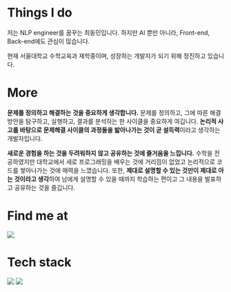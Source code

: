 
# Things I do

저는 NLP engineer를 꿈꾸는 최동민입니다. 하지만 AI 뿐만 아니라, Front-end, Back-end에도 관심이 많습니다.

현재 서울대학교 수학교육과 재학중이며, 성장하는 개발자가 되기 위해 정진하고 있습니다. 


# More

**문제를 정의하고 해결하는 것을 중요하게 생각합니다.** 문제를 정의하고, 그에 따른 해결 방안을 탐구하고, 실행하고, 결과를 분석하는 한 사이클을 중요하게 여깁니다. **논리적 사고를 바탕으로 문제해결 사이클의 과정들을 밟아나가는 것이 곧 설득력**이라고 생각하는 개발자입니다.

**새로운 경험을 하는 것을 두려워하지 않고 공유하는 것에 즐거움을 느낍니다.** 수학을 전공하였지만 대학교에서 새로 프로그래밍을 배우는 것에 거리낌이 없었고 논리적으로 코드를 쌓아나가는 것에 매력을 느꼈습니다. 또한, **제대로 설명할 수 있는 것만이 제대로 아는 것이라고 생각**하여 남에게 설명할 수 있을 때까지 학습하는 편이고 그 내용을 발표하고 공유하는 것을 즐깁니다.

# Find me at
[<img src="https://img.shields.io/badge/Blog-181717?style=for-the-badge&logo=&logoColor=white">](https://velog.io/@chrisandjj)

# Tech stack
<img src="https://img.shields.io/badge/PyTorch-EE4C2C?style=for-the-badge&logo=PyTorch&logoColor=white">
<img src="https://img.shields.io/badge/Python-3776AB?style=for-the-badge&logo=Python&logoColor=white">
